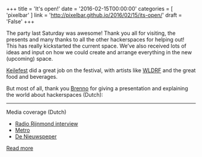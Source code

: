 +++
title = 'It's open!'
date = '2016-02-15T00:00:00'
categories = [ 
 'pixelbar' 
] 
link = 'http://pixelbar.github.io/2016/02/15/its-open/'
draft = 'False'
+++

<p>The party last Saturday was awesome! Thank you all for visiting, the presents and many thanks to all the other hackerspaces for helping out! This has really kickstarted the current space. We’ve also received lots of ideas and input on how we could create and arrange everything in the new (upcoming) space.</p>

<p><a href="http://keilefest.nl">Keilefest</a> did a great job on the festival, with artists like <a href="http://wldrf.nl/">WLDRF</a> and the great food and beverages.</p>

<p>But most of all, thank you <a href="https://twitter.com/brenno">Brenno</a> for giving a presentation and explaining the world about hackerspaces (Dutch):</p>



<hr />
<p>Media coverage (Dutch)</p>

<ul>
  <li><a href="https://soundcloud.com/davidvanleeuwen/interview-pixelbar-12-feb-2016-radio-rijnmond">Radio Rijnmond interview</a></li>
  <li><a href="http://www.metronieuws.nl/nieuws/rotterdam/2016/02/rotterdamse-pixelbar-is-grote-hobbyclub-voor-hackers">Metro</a></li>
  <li><a href="http://denieuwspeper.nl/nieuws/pixelbar-in-de-keilewerf-is-de-eerste-hackerspace-van-rotterdam/">De Nieuwspeper</a></li>
</ul>

[Read more](http://pixelbar.github.io/2016/02/15/its-open/)